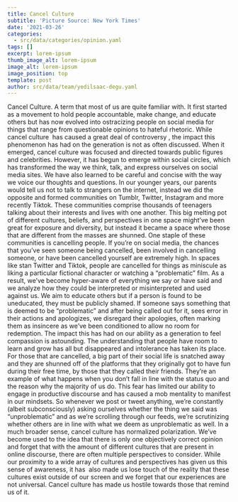 ```yaml
---
title: Cancel Culture
subtitle: 'Picture Source: New York Times'
date: '2021-03-26'
categories:
  - src/data/categories/opinion.yaml
tags: []
excerpt: lorem-ipsum
thumb_image_alt: lorem-ipsum
image_alt: lorem-ipsum
image_position: top
template: post
author: src/data/team/yedilsaac-degu.yaml
---
```

Cancel Culture. A term that most of us are quite familiar with. It first started as a movement to hold people accountable, make change, and educate others but has now evolved into ostracizing people on social media for things that range from questionable opinions to hateful rhetoric. While cancel culture  has caused a great deal of controversy , the impact this phenomenon has had on the generation is not as often discussed. When it emerged, cancel culture was focused and directed towards public figures and celebrities. However, it has begun to emerge within social circles, which has transformed the way we think, talk, and express ourselves on social media sites. We have also learned to be careful and concise with the way we voice our thoughts and questions. In our younger years, our parents would tell us not to talk to strangers on the internet, instead we did the opposite and formed communities on Tumblr, Twitter, Instagram and more recently Tiktok. These communities comprise thousands of teenagers talking about their interests and lives with one another. This big melting pot of different cultures, beliefs, and perspectives in one space might’ve been great for exposure and diversity, but instead it became a space where those that are different from the masses are shunned. One staple of these communities is cancelling people. If you’re on social media, the chances that you’ve seen someone being cancelled, been involved in cancelling someone, or have been cancelled yourself are extremely high. In spaces like stan Twitter and Tiktok, people are cancelled for things as miniscule as liking a particular fictional character or watching a “problematic” film. As a result, we’ve become hyper-aware of everything we say or have said and we analyze how they could be interpreted or misinterpreted and used against us. We aim to educate others but if a person is found to be uneducated, they must be publicly shamed. If someone says something that is deemed to be “problematic” and after being called out for it, sees error in their actions and apologizes, we disregard their apologies, often marking them as insincere as we’ve been conditioned to allow no room for redemption. The impact this has had on our ability as a generation to feel compassion is astounding. The understanding that people have room to learn and grow has all but disappeared and intolerance has taken its place. For those that are cancelled, a big part of their social life is snatched away and they are shunned off of the platforms that they originally got to have fun during their free time, by those that they called their friends. They’re an example of what happens when you don’t fall in line with the status quo and the reason why the majority of us do. This fear has limited our ability to engage in productive discourse and has caused a mob mentality to manifest in our mindsets. So whenever we post or tweet anything, we’re constantly (albeit subconsciously) asking ourselves whether the thing we said was “unproblematic” and as we’re scrolling through our feeds, we’re scrutinizing whether others are in line with what we deem as unproblematic as well. In a much broader sense, cancel culture has normalized polarization. We’ve become used to the idea that there is only one objectively correct opinion and forget that with the amount of different cultures that are present in online discourse, there are often multiple perspectives to consider. While our proximity to a wide array of cultures and perspectives has given us this sense of awareness, it has  also made us lose touch of the reality that these cultures exist outside of our screen and we forget that our experiences are not universal. Cancel culture has made us hostile towards those that remind us of it.
